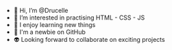 - 👋 Hi, I’m @Drucelle
- 👀 I’m interested in practising HTML - CSS - JS
- 🌱 I enjoy learning new things 
- 🐣 I'm a newbie on GitHub
- 👽 Looking forward to collaborate on exciting projects


<!---
Drucelle/Drucelle is a ✨ special ✨ repository because its `README.md` (this file) appears on your GitHub profile.
You can click the Preview link to take a look at your changes.
--->
